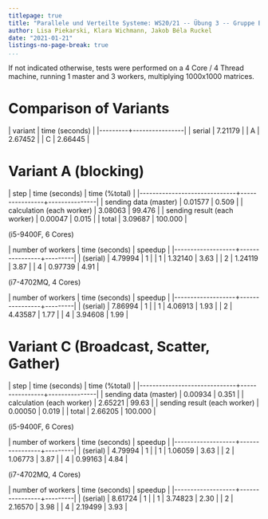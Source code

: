 ```yaml
---
titlepage: true
title: "Parallele und Verteilte Systeme: WS20/21 -- Übung 3 -- Gruppe B"
author: Lisa Piekarski, Klara Wichmann, Jakob Béla Ruckel
date: "2021-01-21"
listings-no-page-break: true
...
```


If not indicated otherwise, tests were performed on a
4 Core / 4 Thread machine, running 1 master and
3 workers, multiplying 1000x1000 matrices.

# Comparison of Variants

| variant | time (seconds) |
|---------+----------------|
| serial  |        7.21179 |
| A       |        2.67452 |
| C       |        2.66445 |



# Variant A (blocking)

| step                         | time (seconds) | time (%total) |
|------------------------------+----------------+---------------|
| sending data (master)        |        0.01577 |         0.509 |
| calculation  (each worker)   |        3.08063 |        99.476 |
| sending result (each worker) |        0.00047 |         0.015 |
| total                        |        3.09687 |       100.000 |


(i5-9400F, 6 Cores)

| number of workers | time (seconds) | speedup |
|-------------------+----------------+---------|
|          (serial) |        4.79994 |       1 |
|                 1 |        1.32140 |    3.63 |
|                 2 |        1.24119 |    3.87 |
|                 4 |        0.97739 |    4.91 |


(i7-4702MQ, 4 Cores)

| number of workers | time (seconds) | speedup |
|-------------------+----------------+---------|
|          (serial) |        7.86994 |       1 |
|                 1 |        4.06913 |    1.93 |
|                 2 |        4.43587 |    1.77 |
|                 4 |        3.94608 |    1.99 |



# Variant C (Broadcast, Scatter, Gather)

| step                         | time (seconds) | time (%total) |
|------------------------------+----------------+---------------|
| sending data (master)        |        0.00934 |         0.351 |
| calculation  (each worker)   |        2.65221 |         99.63 |
| sending result (each worker) |        0.00050 |         0.019 |
| total                        |        2.66205 |       100.000 |

(i5-9400F, 6 Cores)

| number of workers | time (seconds) | speedup |
|-------------------+----------------+---------|
|          (serial) |        4.79994 |       1 |
|                 1 |        1.06059 |    3.63 |
|                 2 |        1.06773 |    3.87 |
|                 4 |        0.99163 |    4.84 |

(i7-4702MQ, 4 Cores)

| number of workers | time (seconds) | speedup |
|-------------------+----------------+---------|
|          (serial) |        8.61724 |       1 |
|                 1 |        3.74823 |    2.30 |
|                 2 |        2.16570 |    3.98 |
|                 4 |        2.19499 |    3.93 |
